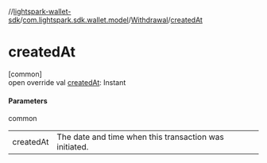 //[lightspark-wallet-sdk](../../../index.md)/[com.lightspark.sdk.wallet.model](../index.md)/[Withdrawal](index.md)/[createdAt](created-at.md)

# createdAt

[common]\
open override val [createdAt](created-at.md): Instant

#### Parameters

common

| | |
|---|---|
| createdAt | The date and time when this transaction was initiated. |
